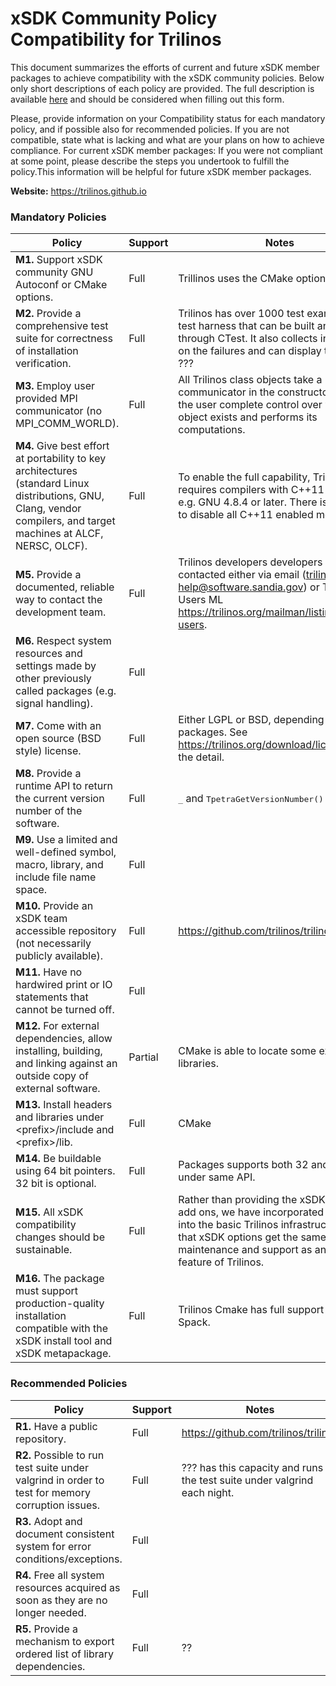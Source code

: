 # xSDK Community Policy Compatibility for Trilinos

This document summarizes the efforts of current and future xSDK member packages to achieve compatibility with the xSDK community policies. Below only short descriptions of each policy are provided. The full description is available [here](https://docs.google.com/document/d/1DCx2Duijb0COESCuxwEEK1j0BPe2cTIJ-AjtJxt3290/edit#heading=h.2hp5zbf0n3o3)
and should be considered when filling out this form.

Please, provide information on your Compatibility status for each mandatory policy, and if possible also for recommended policies.
If you are not compatible, state what is lacking and what are your plans on how to achieve compliance.
For current xSDK member packages: If you were not compliant at some point, please describe the steps you undertook to fulfill the policy.This information will be helpful for future xSDK member packages.

**Website:**  https://trilinos.github.io

### Mandatory Policies

| Policy                 |Support| Notes                   |
|------------------------|-------|-------------------------|
|**M1.** Support xSDK community GNU Autoconf or CMake options. |Full| Trillinos uses the CMake options. |
|**M2.** Provide a comprehensive test suite for correctness of installation verification. |Full| Trilinos has over 1000 test examples and a test harness that can be built and executed through CTest. It also collects information on the failures and can display them, e.g., ??? |
|**M3.** Employ user provided MPI communicator (no MPI_COMM_WORLD). |Full| All Trilinos class objects take a MPI communicator in the constructor, allowing the user complete control over where each object exists and performs its computations. |
|**M4.** Give best effort at portability to key architectures (standard Linux distributions, GNU, Clang, vendor compilers, and target machines at ALCF, NERSC, OLCF). |Full| To enable the full capability, Trilinos requires compilers with C++11 support; e.g. GNU 4.8.4 or later. There is an option to disable all C++11 enabled modules. |
|**M5.** Provide a documented, reliable way to contact the development team. |Full| Trilinos developers developers can be contacted either via email (trilinos-help@software.sandia.gov) or Trilinos-Users ML https://trilinos.org/mailman/listinfo/trilinos-users. |
|**M6.** Respect system resources and settings made by other previously called packages (e.g. signal handling). |Full|   |
|**M7.** Come with an open source (BSD style) license. |Full| Either LGPL or BSD, depending on packages. See https://trilinos.org/download/license/ for the detail. |
|**M8.** Provide a runtime API to return the current version number of the software. |Full| <tt> _</tt> and <tt> TpetraGetVersionNumber()</tt> |
|**M9.** Use a limited and well-defined symbol, macro, library, and include file name space. |Full| |
|**M10.** Provide an xSDK team accessible repository (not necessarily publicly available). |Full| https://github.com/trilinos/trilinos |
|**M11.** Have no hardwired print or IO statements that cannot be turned off. |Full|  |
|**M12.** For external dependencies, allow installing, building, and linking against an outside copy of external software. |Partial| CMake is able to locate some external libraries.   |
|**M13.** Install headers and libraries under \<prefix\>/include and \<prefix\>/lib. |Full| CMake |
|**M14.** Be buildable using 64 bit pointers. 32 bit is optional. |Full| Packages supports both 32 and 64 bit under same API. |
|**M15.** All xSDK compatibility changes should be sustainable. |Full| Rather than providing the xSDK options as add ons, we have incorporated them fully into the basic Trilinos infrastructure, so that xSDK options get the same maintenance and support as any other feature of Trilinos.  |
|**M16.** The package must support production-quality installation compatible with the xSDK install tool and xSDK metapackage. |Full| Trilinos Cmake has full support from Spack. |

### Recommended Policies

| Policy                 |Support| Notes                   |
|------------------------|-------|-------------------------|
|**R1.** Have a public repository. |Full| https://github.com/trilinos/trilinos  |
|**R2.** Possible to run test suite under valgrind in order to test for memory corruption issues. |Full| ???  has this capacity and runs the test suite under valgrind each night. |
|**R3.** Adopt and document consistent system for error conditions/exceptions. |Full|  |
|**R4.** Free all system resources acquired as soon as they are no longer needed. |Full|  |
|**R5.** Provide a mechanism to export ordered list of library dependencies. |Full|  ?? |
